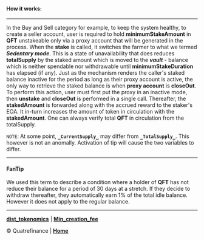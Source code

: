 
#### How it works: 
----------------------------------

In the Buy and Sell category for example, to keep the system healthy, to create a seller account, user is required to hold **minimumStakeAmount** in **QFT** unstakeable only via a proxy account that will be generated in the process. When the **stake** is called, it switches the farmer to what we termed **_Sedentary mode_**. This is a state of unavailability that does reduces **totalSupply** by the staked amount which is moved to the **_vault_** - balance which is neither spendable nor withdrawable until **minimumStakeDuration** has elapsed (if any).
Just as the mechanism renders the caller's staked balance inactive for the period as long as their proxy account is active, the only way to retrieve the staked balance is when **proxy account** is **closeOut**. To perform this action, user must first put the proxy in an inactive mode, then **unstake** and **closeOut** is performed in a single call. Thereafter, the **stakedAmount** is forwarded along with the accrued reward to the staker's EOA. It in-turn increases the amount of token in circulation with the **stakedAmount**. One can always verify total **QFT** in circulation from the totalSupply.

`NOTE`: At some point, **`_CurrentSupply_`** may differ from **`_TotalSupply_`**. This however is not an anomally. Activation of tip will cause the two variables to differ.

-------------------------

#### FanTip

We used this term to describe a condition where a holder of **QFT** has not reduce their balance for a period of 30 days at  a stretch. If they decide to withdraw thereafter, they automatically earn 1% of the total idle balance. However it does not apply to the regular balance.  

--------------------------------

**[dist_tokenomics](https://github.com/Quatre-Finance/Q-paper/blob/main/q_token/dist_economics.md)** | **[Min_creation_fee](https://github.com/Quatre-Finance/Q-paper/blob/main/q_token/minCreationFee.md)**

:copyright: Quatrefinance | **[Home](https://github.com/Quatre-Finance/Q-paper#concept-overview)**
